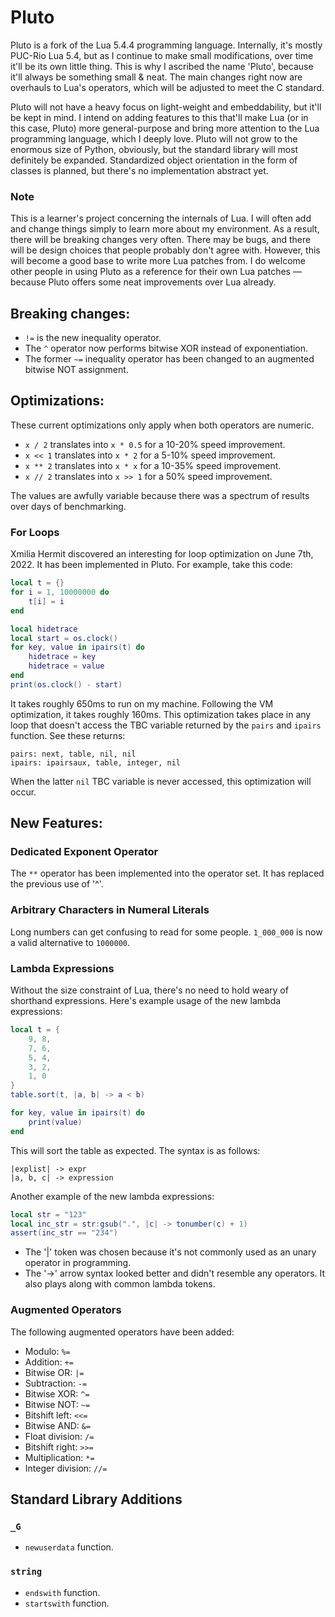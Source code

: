 # Pluto
Pluto is a fork of the Lua 5.4.4 programming language. Internally, it's mostly PUC-Rio Lua 5.4, but as I continue to make small modifications, over time it'll be its own little thing. This is why I ascribed the name 'Pluto', because it'll always be something small & neat. The main changes right now are overhauls to Lua's operators, which will be adjusted to meet the C standard.

Pluto will not have a heavy focus on light-weight and embeddability, but it'll be kept in mind. I intend on adding features to this that'll make Lua (or in this case, Pluto) more general-purpose and bring more attention to the Lua programming language, which I deeply love. Pluto will not grow to the enormous size of Python, obviously, but the standard library will most definitely be expanded. Standardized object orientation in the form of classes is planned, but there's no implementation abstract yet.

### Note
This is a learner's project concerning the internals of Lua. I will often add and change things simply to learn more about my environment. As a result, there will be breaking changes very often. There may be bugs, and there will be design choices that people probably don't agree with. However, this will become a good base to write more Lua patches from. I do welcome other people in using Pluto as a reference for their own Lua patches — because Pluto offers some neat improvements over Lua already.

## Breaking changes:
- `!=` is the new inequality operator.
- The `^` operator now performs bitwise XOR instead of exponentiation.
- The former `~=` inequality operator has been changed to an augmented bitwise NOT assignment.

## Optimizations:
These current optimizations only apply when both operators are numeric.
- `x / 2` translates into `x * 0.5` for a 10-20% speed improvement.
- `x << 1` translates into `x * 2` for a 5-10% speed improvement.
- `x ** 2` translates into `x * x` for a 10-35% speed improvement.
- `x // 2` translates into `x >> 1` for a 50% speed improvement.

The values are awfully variable because there was a spectrum of results over days of benchmarking.

### For Loops
Xmilia Hermit discovered an interesting for loop optimization on June 7th, 2022. It has been implemented in Pluto.
For example, take this code:
```lua
local t = {}
for i = 1, 10000000 do
    t[i] = i
end

local hidetrace
local start = os.clock()
for key, value in ipairs(t) do
    hidetrace = key
    hidetrace = value
end
print(os.clock() - start)
```
It takes roughly 650ms to run on my machine. Following the VM optimization, it takes roughly 160ms.
This optimization takes place in any loop that doesn't access the TBC variable returned by the `pairs` and `ipairs` function. See these returns:
```
pairs: next, table, nil, nil
ipairs: ipairsaux, table, integer, nil
```
When the latter `nil` TBC variable is never accessed, this optimization will occur.

## New Features:
### Dedicated Exponent Operator
The `**` operator has been implemented into the operator set. It has replaced the previous use of '^'.
### Arbitrary Characters in Numeral Literals
Long numbers can get confusing to read for some people. `1_000_000` is now a valid alternative to `1000000`.
### Lambda Expressions
Without the size constraint of Lua, there's no need to hold weary of shorthand expressions.
Here's example usage of the new lambda expressions:
```lua
local t = {
    9, 8,
    7, 6,
    5, 4,
    3, 2,
    1, 0
}
table.sort(t, |a, b| -> a < b)

for key, value in ipairs(t) do
    print(value)
end
```
This will sort the table as expected. The syntax is as follows:
```
|explist| -> expr
|a, b, c| -> expression
```
Another example of the new lambda expressions:
```lua
local str = "123"
local inc_str = str:gsub(".", |c| -> tonumber(c) + 1)
assert(inc_str == "234")
```
- The '|' token was chosen because it's not commonly used as an unary operator in programming.
- The '->' arrow syntax looked better and didn't resemble any operators. It also plays along with common lambda tokens.
### Augmented Operators
The following augmented operators have been added:
- Modulo: `%=`
- Addition: `+=`
- Bitwise OR: `|=`
- Subtraction: `-=`
- Bitwise XOR: `^=`
- Bitwise NOT: `~=`
- Bitshift left: `<<=`
- Bitwise AND: `&=`
- Float division: `/=`
- Bitshift right: `>>=`
- Multiplication: `*=`
- Integer division: `//=`

## Standard Library Additions
### `_G`
- `newuserdata` function.
### `string`
- `endswith` function.
- `startswith` function.